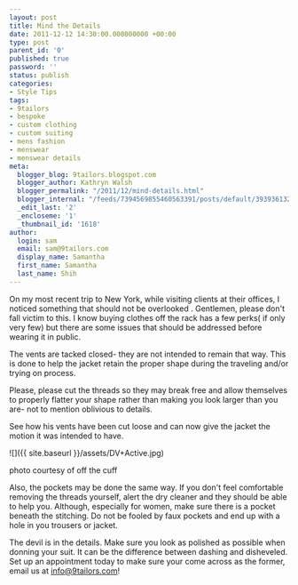 ```yaml
---
layout: post
title: Mind the Details
date: 2011-12-12 14:30:00.000000000 +00:00
type: post
parent_id: '0'
published: true
password: ''
status: publish
categories:
- Style Tips
tags:
- 9tailors
- bespoke
- custom clothing
- custom suiting
- mens fashion
- menswear
- menswear details
meta:
  blogger_blog: 9tailors.blogspot.com
  blogger_author: Kathryn Walsh
  blogger_permalink: "/2011/12/mind-details.html"
  blogger_internal: "/feeds/7394569855460563391/posts/default/3939361323384734637"
  _edit_last: '2'
  _encloseme: '1'
  _thumbnail_id: '1618'
author:
  login: sam
  email: sam@9tailors.com
  display_name: Samantha
  first_name: Samantha
  last_name: Shih
---
```

On my most recent trip to New York, while visiting clients at their offices, I noticed something that should not be overlooked . Gentlemen, please don't fall victim to this. I know buying clothes off the rack has a few perks( if only very few) but there are some issues that should be addressed before wearing it in public.

The vents are tacked closed- they are not intended to remain that way. This is done to help the jacket retain the proper shape during the traveling and/or trying on process.

Please, please cut the threads so they may break free and allow themselves to properly flatter your shape rather than making you look larger than you are- not to mention oblivious to details.

See how his vents have been cut loose and can now give the jacket the motion it was intended to have.

![]({{ site.baseurl }}/assets/DV+Active.jpg)

photo courtesy of off the cuff

Also, the pockets may be done the same way. If you don't feel comfortable removing the threads yourself, alert the dry cleaner and they should be able to help you. Although, especially for women, make sure there is a pocket beneath the stitching. Do not be fooled by faux pockets and end up with a hole in you trousers or jacket.

The devil is in the details. Make sure you look as polished as possible when donning your suit. It can be the difference between dashing and disheveled. Set up an appointment today to make sure your come across as the former, email us at [info@9tailors.com](http://www.blogger.com/info@9tailors.com)!